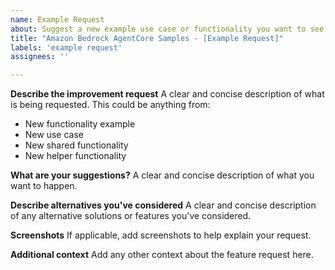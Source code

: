 ```yaml
---
name: Example Request
about: Suggest a new example use case or functionality you want to see
title: "Amazon Bedrock AgentCore Samples - [Example Request]"
labels: 'example request'
assignees: ''

---
```

**Describe the improvement request**
A clear and concise description of what is being requested. This could be anything from:
* New functionality example
* New use case
* New shared functionality
* New helper functionality

**What are your suggestions?**
 A clear and concise description of what you want to happen.

**Describe alternatives you've considered**
A clear and concise description of any alternative solutions or features you've considered.

**Screenshots**
If applicable, add screenshots to help explain your request.


**Additional context**
Add any other context about the feature request here.